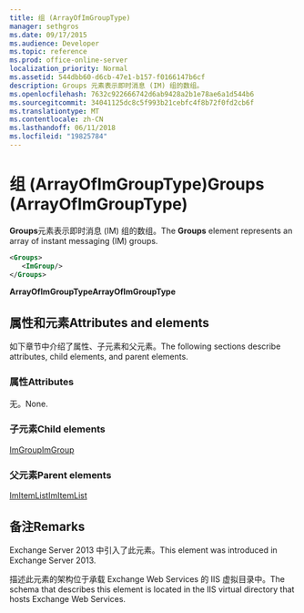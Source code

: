```yaml
---
title: 组 (ArrayOfImGroupType)
manager: sethgros
ms.date: 09/17/2015
ms.audience: Developer
ms.topic: reference
ms.prod: office-online-server
localization_priority: Normal
ms.assetid: 544dbb60-d6cb-47e1-b157-f0166147b6cf
description: Groups 元素表示即时消息 (IM) 组的数组。
ms.openlocfilehash: 7632c922666742d6ab9428a2b1e78ae6a1d544b6
ms.sourcegitcommit: 34041125dc8c5f993b21cebfc4f8b72f0fd2cb6f
ms.translationtype: MT
ms.contentlocale: zh-CN
ms.lasthandoff: 06/11/2018
ms.locfileid: "19825784"
---
```

# <a name="groups-arrayofimgrouptype"></a><span data-ttu-id="ddf13-103">组 (ArrayOfImGroupType)</span><span class="sxs-lookup"><span data-stu-id="ddf13-103">Groups (ArrayOfImGroupType)</span></span>

<span data-ttu-id="ddf13-104">**Groups**元素表示即时消息 (IM) 组的数组。</span><span class="sxs-lookup"><span data-stu-id="ddf13-104">The **Groups** element represents an array of instant messaging (IM) groups.</span></span> 
  
```XML
<Groups>
   <ImGroup/>
</Groups>
```

<span data-ttu-id="ddf13-105">**ArrayOfImGroupType**</span><span class="sxs-lookup"><span data-stu-id="ddf13-105">**ArrayOfImGroupType**</span></span>

## <a name="attributes-and-elements"></a><span data-ttu-id="ddf13-106">属性和元素</span><span class="sxs-lookup"><span data-stu-id="ddf13-106">Attributes and elements</span></span>

<span data-ttu-id="ddf13-107">如下章节中介绍了属性、子元素和父元素。</span><span class="sxs-lookup"><span data-stu-id="ddf13-107">The following sections describe attributes, child elements, and parent elements.</span></span>
  
### <a name="attributes"></a><span data-ttu-id="ddf13-108">属性</span><span class="sxs-lookup"><span data-stu-id="ddf13-108">Attributes</span></span>

<span data-ttu-id="ddf13-109">无。</span><span class="sxs-lookup"><span data-stu-id="ddf13-109">None.</span></span>
  
### <a name="child-elements"></a><span data-ttu-id="ddf13-110">子元素</span><span class="sxs-lookup"><span data-stu-id="ddf13-110">Child elements</span></span>

[<span data-ttu-id="ddf13-111">ImGroup</span><span class="sxs-lookup"><span data-stu-id="ddf13-111">ImGroup</span></span>](imgroup.md)
  
### <a name="parent-elements"></a><span data-ttu-id="ddf13-112">父元素</span><span class="sxs-lookup"><span data-stu-id="ddf13-112">Parent elements</span></span>

[<span data-ttu-id="ddf13-113">ImItemList</span><span class="sxs-lookup"><span data-stu-id="ddf13-113">ImItemList</span></span>](imitemlist.md)
  
## <a name="remarks"></a><span data-ttu-id="ddf13-114">备注</span><span class="sxs-lookup"><span data-stu-id="ddf13-114">Remarks</span></span>

<span data-ttu-id="ddf13-115">Exchange Server 2013 中引入了此元素。</span><span class="sxs-lookup"><span data-stu-id="ddf13-115">This element was introduced in Exchange Server 2013.</span></span>
  
<span data-ttu-id="ddf13-116">描述此元素的架构位于承载 Exchange Web Services 的 IIS 虚拟目录中。</span><span class="sxs-lookup"><span data-stu-id="ddf13-116">The schema that describes this element is located in the IIS virtual directory that hosts Exchange Web Services.</span></span>
  


